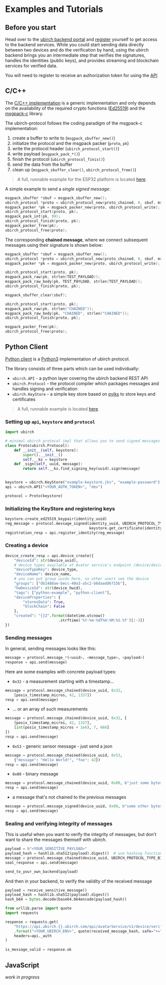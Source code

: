# Examples and Tutorials

## Before you start

Head over to the [ubirch backend portal](https://ubirch.dev.ubirch.com) and [register](cloud-services#registration) yourself to get access to the
backend services. While you could start sending data directly between two devices and do the verification by hand,
using the ubirch backend brings you an intermediate step that verifies the signatures, handles the identities 
(public keys), and provides streaming and blockchain services for verified data.

You will need to register to receive an authorization token for using the [API](http://developer.ubirch.com/docs/api/swagger-ui.html?url=https://raw.githubusercontent.com/ubirch/ubirchApiDocs/master/swaggerDocs//ubirch/avatar_service/1.0/ubirch_avatar_service_api.json)

## C/C++

The [C/C++ implementation](https://github.com/ubirch/ubirch-protocol) is a generic implementation and only depends on 
the availability of the required crypto functions ([Ed25519](https://ed25519.cr.yp.to/)) and the 
[msgpack-c](https://github.com/msgpack/msgpack-c) library.

The ubirch-protocol follows the coding paradigm of the msgpack-c implementation:

1. create a buffer to write to (`msgpack_sbuffer_new()`)
2. initialize the protocol and the msgpack packer (`proto`, `pk`)
3. write the protocol header (`ubirch_protocol_start()`)
4. write payload (`msgpack_pack_*()`)
5. finish the protocol (`ubirch_protocol_finis()`)
6. send the data from the buffer 
7. clean up (`msgpack_sbuffer_clear()`, `ubirch_protocol_free()`)
 
> A full, runnable example for the ESP32 platform is located [here](https://github.com/ubirch/example-esp32).

A simple example to send a _single signed message_:

```c
msgpack_sbuffer *sbuf = msgpack_sbuffer_new();
ubirch_protocol *proto = ubirch_protocol_new(proto_chained, 0, sbuf, msgpack_sbuffer_write, ed25519_sign, UUID);
msgpack_packer *pk = msgpack_packer_new(proto, ubirch_protocol_write);
ubirch_protocol_start(proto, pk);
msgpack_pack_int(pk, 99);
ubirch_protocol_finish(proto, pk);
msgpack_packer_free(pk);
ubirch_protocol_free(proto); 
``` 

The corresponding __chained message__, where we connect subsequent messages using their signature is shown below:

```c
msgpack_sbuffer *sbuf = msgpack_sbuffer_new();
ubirch_protocol *proto = ubirch_protocol_new(proto_chained, 0, sbuf, msgpack_sbuffer_write, ed25519_sign, UUID);
msgpack_packer *pk = msgpack_packer_new(proto, ubirch_protocol_write);

ubirch_protocol_start(proto, pk);
msgpack_pack_raw(pk, strlen(TEST_PAYLOAD));
msgpack_pack_raw_body(pk, TEST_PAYLOAD, strlen(TEST_PAYLOAD));
ubirch_protocol_finish(proto, pk);

msgpack_sbuffer_clear(sbuf);

ubirch_protocol_start(proto, pk);
msgpack_pack_raw(pk, strlen("CHAINED"));
msgpack_pack_raw_body(pk, "CHAINED", strlen("CHAINED"));
ubirch_protocol_finish(proto, pk);

msgpack_packer_free(pk);
ubirch_protocol_free(proto); 
```

## Python Client
[Python client](https://github.com/ubirch/ubirch-protocol-python) is a [Python3](https://www.python.org/) implementation
of ubirch protocol.

The library consists of three parts which can be used individually:

* `ubirch.API` - a python layer covering the ubirch backend REST API
* `ubirch.Protocol` - the protocol compiler which packages messages and handles signing and verification
* `ubirch.KeyStore` - a simple key store based on [pyjks](https://pypi.org/project/pyjks/) to store keys and certificates

> A full, runnable example is located [here](https://github.com/ubirch/example-python).

### Setting up `api`, `keystore` and `protocol`

```python
import ubirch 

# minimal ubirch protocol impl that allows you to send signed messages
class Proto(ubirch.Protocol):
    def __init__(self, keystore):
        super().__init__()
        self.__ks = keystore
    def _sign(self, uuid, message):
        return self.__ks.find_signing_key(uuid).sign(message)
        

keystore = ubirch.KeyStore("example-keystore.jks", "example-password")
api = ubirch.API("<YOUR_AUTH_TOKEN>", "dev")

protocol = Proto(keystore)
```

### Initializing the KeyStore and registering keys

```python
keystore.create_ed25519_keypair(identity_uuid)
reg_message = protocol.message_signed(identity_uuid, UBIRCH_PROTOCOL_TYPE_REG,
                                      keystore.get_certificate(identity_uuid))
registration_resp = api.register_identity(reg_message)
```

### Creating a device

```python
device_create_resp = api.device_create({
    "deviceId": str(device_uuid),
    # device types available at Avatar service's endpoint /device/deviceType
    "deviceTypeKey": device_type,  
    "deviceName": device_name,
    # you can put group uuids here, so other users see the device
    "groups": ["db1488ae-becc-40a3-a5c2-b6daadd6715b"],
    "hwDeviceId": str(device_hwid),
    "tags": ["python-example", "python-client"],
    "deviceProperties": {
        "storesData": True,
        "blockChain": False
    },
    "created": "{}Z".format(datetime.utcnow()
                        .strftime('%Y-%m-%dT%H:%M:%S.%f')[:-3])
})
```

### Sending messages

In general, sending messages looks like this:
```python
message = protocol.message_*(<uuid>, <message_type>, <payload>)
response = api.send(message)
```
Here are some examples with concrete payload types:
* `0x32` - a measurement starting with a timestamp...
```python
message = protocol.message_chained(device_uuid, 0x32, 
    [posix_timestamp_micros, 42, 1337])
resp = api.send(message)
```

* ... or an array of such measurements
```python
message = protocol.message_chained(device_uuid, 0x32, [
    [posix_timestamp_micros, 42, 1337],
    [int(posix_timestamp_micros + 1e6), 7, 666]
])
resp = api.send(message)
```

* `0x53` - generic sensor message - just send a json
```python
message = protocol.message_chained(device_uuid, 0x53, 
    {"message": "Hello World!", "foo": 42})
resp = api.send(message)
```

* `0x00` - binary message
```python
message = protocol.message_chained(device_uuid, 0x00, b"just some bytes")
resp = api.send(message)
```

* a message that's not chained to the previous messages
```python
message = protocol.message_signed(device_uuid, 0x00, b"some other bytes")
resp = api.send(message)
```

### Sealing and verifying integrity of messages

This is useful when you want to verify the integrity of messages, but don't want to share 
the messages themself with ubirch. 
```python
payload = b"<YOUR_SENSITIVE_PAYLOAD>"
payload_hash = hashlib.sha512(payload).digest()  # use hashing function of your choice
message = protocol.message_chained(device_uuid, UBIRCH_PROTOCOL_TYPE_BIN, payload_hash)
seal_response = api.send(message)

send_to_your_own_backend(payload)
```

And then in your backend, to verify the validity of the received message
```python
payload = receive_sensitive_message()
payload_hash = hashlib.sha512(payload).digest()
hash_b64 = bytes.decode(base64.b64encode(payload_hash))

from urllib.parse import quote
import requests

response = requests.get(
    "https://api.ubirch.{}.ubirch.com/api/avatarService/v1/device/verify/{}"
    .format("<YOUR_UBIRCH_ENV>", quote(received_message_hash, safe="+=")), 
    headers=api._auth
)
    
is_message_valid = response.ok
```

## JavaScript

*work in progress*